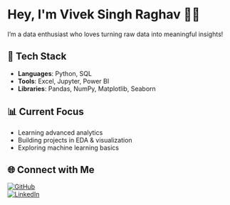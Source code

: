 # Hey, I'm Vivek Singh Raghav 👨‍💻  

I’m a data enthusiast who loves turning raw data into meaningful insights!  

## 🔧 Tech Stack  
- **Languages**: Python, SQL  
- **Tools**: Excel, Jupyter, Power BI  
- **Libraries**: Pandas, NumPy, Matplotlib, Seaborn  

## 📊 Current Focus  
- Learning advanced analytics  
- Building projects in EDA & visualization  
- Exploring machine learning basics  

## 🌐 Connect with Me  
[![GitHub](https://img.shields.io/badge/GitHub-000?style=flat&logo=github)](https://github.com/viveksinghraghav)  
[![LinkedIn](https://img.shields.io/badge/LinkedIn-blue?style=flat&logo=linkedin)](https://www.linkedin.com/in/vivek-singh-raghav/)  
